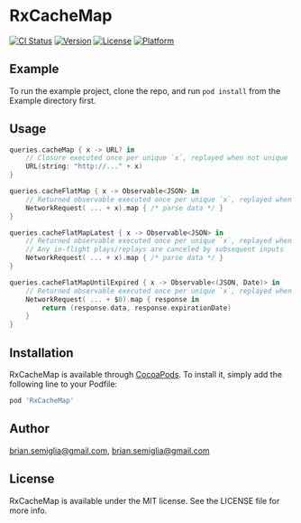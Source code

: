 # RxCacheMap

[![CI Status](https://img.shields.io/travis/brian.semiglia@gmail.com/RxCacheMap.svg?style=flat)](https://travis-ci.org/brian.semiglia@gmail.com/RxCacheMap)
[![Version](https://img.shields.io/cocoapods/v/RxCacheMap.svg?style=flat)](https://cocoapods.org/pods/RxCacheMap)
[![License](https://img.shields.io/cocoapods/l/RxCacheMap.svg?style=flat)](https://cocoapods.org/pods/RxCacheMap)
[![Platform](https://img.shields.io/cocoapods/p/RxCacheMap.svg?style=flat)](https://cocoapods.org/pods/RxCacheMap)

## Example

To run the example project, clone the repo, and run `pod install` from the Example directory first.

## Usage

```swift
queries.cacheMap { x -> URL? in
    // Closure executed once per unique `x`, replayed when not unique
    URL(string: "http://..." + x)
}

queries.cacheFlatMap { x -> Observable<JSON> in
    // Returned observable executed once per unique `x`, replayed when not unique
    NetworkRequest( ... + x).map { /* parse data */ }
}

queries.cacheFlatMapLatest { x -> Observable<JSON> in
    // Returned observable executed once per unique `x`, replayed when not unique
    // Any in-flight plays/replays are canceled by subsequent inputs
    NetworkRequest( ... + x).map { /* parse data */ }
}

queries.cacheFlatMapUntilExpired { x -> Observable<(JSON, Date)> in
    // Returned observable executed once per unique `x`, replayed when not unique until date output by returned observable is less than date when subsequent input is received
    NetworkRequest( ... + $0).map { response in 
        return (response.data, response.expirationDate)
    }
}
```

## Installation

RxCacheMap is available through [CocoaPods](https://cocoapods.org). To install
it, simply add the following line to your Podfile:

```ruby
pod 'RxCacheMap'
```

## Author

brian.semiglia@gmail.com, brian.semiglia@gmail.com

## License

RxCacheMap is available under the MIT license. See the LICENSE file for more info.
